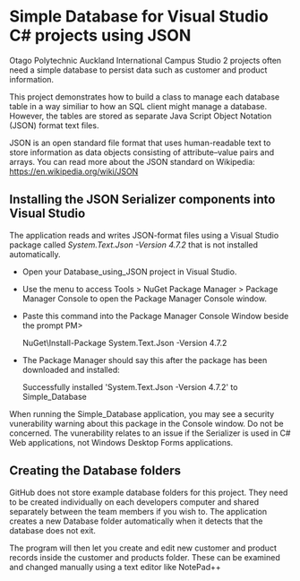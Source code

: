 # Simple Database for Visual Studio C# projects using JSON

Otago Polytechnic Auckland International Campus Studio 2 projects often need a simple database to persist data such as customer and product information.

This project demonstrates how to build a class to manage each database table in a way similiar to how an SQL client might manage a database. However, the tables are stored as separate Java Script Object Notation (JSON) format text files.  

JSON is an open standard file format that uses human-readable text to store information as data objects consisting of attribute–value pairs and arrays. You can read more about the JSON standard on Wikipedia: https://en.wikipedia.org/wiki/JSON

## Installing the JSON Serializer components into Visual Studio
The application reads and writes JSON-format files using a Visual Studio package called _System.Text.Json -Version 4.7.2_ that is not installed automatically.

- Open your Database_using_JSON project in Visual Studio.
- Use the menu to access Tools > NuGet Package Manager > Package Manager Console to open the Package Manager Console window.
- Paste this command into the Package Manager Console Window beside the prompt PM>

  NuGet\Install-Package System.Text.Json -Version 4.7.2
          
- The Package Manager should say this after the package has been downloaded and installed:

  Successfully installed 'System.Text.Json -Version 4.7.2' to Simple_Database

When running the Simple_Database application, you may see a security vunerability warning about this package in the Console window. Do not be concerned. The vunerability relates to an issue if the Serializer is used in C# Web applications, not Windows Desktop Forms applications.

## Creating the Database folders

GitHub does not store example database folders for this project. They need to be created individually on each developers computer and shared separately between the team members if you wish to. The application creates a new Database folder automatically when it detects that the database does not exit.

The program will then let you create and edit new customer and product records inside the customer and products folder. These can be examined and changed manually using a text editor like NotePad++
